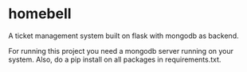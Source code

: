 # homebell
A ticket management system built on flask with mongodb as backend.

For running this project you need a mongodb server running on your system.
Also, do a pip install on all packages in requirements.txt.